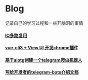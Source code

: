# Blog

记录自己的学习过程和一些开脑洞的事情

#### [IO多路复用](https://github.com/yangsoon/yangsoon.github.io/issues/34)
#### [vue-cli3 + View UI 开发chrome插件](https://github.com/yangsoon/yangsoon.github.io/issues/33)
#### [基于aiotg创建一个telegram爬虫机器人](https://github.com/yangsoon/yangsoon.github.io/issues/23)
#### [写给开发者的telegram-bots介绍文档](https://github.com/yangsoon/yangsoon.github.io/issues/21)
